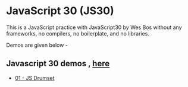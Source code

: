 

# JavaScript 30 (JS30)

This is a JavaScript practice with JavaScript30 by Wes Bos
without any frameworks, 
no compilers, no boilerplate, and no libraries.

Demos are given below -


## Javascript 30 demos , [here](https://github.com/shamgurav96/JS30/)

 - [01 - JS Drumset](https://shamgurav96.github.io/JS30/01-JS-Drumset/index.html)
